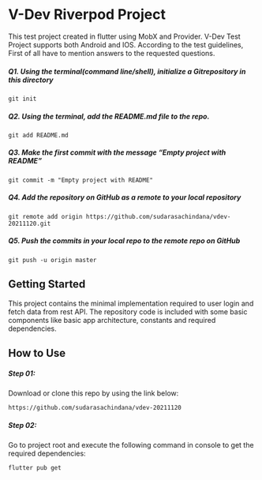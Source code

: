 # V-Dev Riverpod Project

This test project created in flutter using MobX and Provider. V-Dev Test Project supports both Android and IOS. According to the test guidelines, First of all have to mention answers to the requested questions.

##### Q1. Using the terminal(command line/shell), initialize a Gitrepository in this directory
```
git init
```
##### Q2. Using the terminal, add the README.md file to the repo.
```
git add README.md
```

##### Q3. Make the first commit with the message “Empty project with README”
```
git commit -m "Empty project with README"
```

##### Q4.  Add the repository on GitHub as a remote to your local repository
```
git remote add origin https://github.com/sudarasachindana/vdev-20211120.git
```

##### Q5. Push the commits in your local repo to the remote repo on GitHub
```
git push -u origin master
```

## Getting Started
This project contains the minimal implementation required to user login and fetch data from rest API. The repository code is included with some basic components like basic app architecture, constants and required dependencies. 

## How to Use
##### Step 01:
Download or clone this repo by using the link below:
```
https://github.com/sudarasachindana/vdev-20211120
```

##### Step 02:
Go to project root and execute the following command in console to get the required dependencies:
```
flutter pub get 
```
